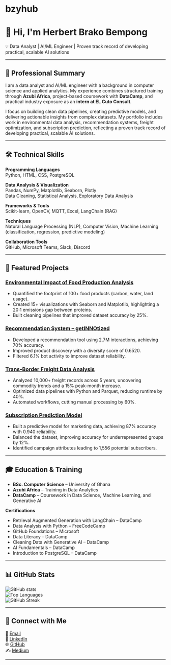 # bzyhub

# 👋 Hi, I'm Herbert Brako Bempong  

💡 Data Analyst | AI/ML Engineer | Proven track record of developing practical, scalable AI solutions  

---

## 🔹 Professional Summary  
I am a data analyst and AI/ML engineer with a background in computer science and applied analytics. My experience combines structured training through **Azubi Africa**, project-based coursework with **DataCamp**, and practical industry exposure as an **intern at EL Cuto Consult**.  

I focus on building clean data pipelines, creating predictive models, and delivering actionable insights from complex datasets. My portfolio includes work in environmental data analysis, recommendation systems, freight optimization, and subscription prediction, reflecting a proven track record of developing practical, scalable AI solutions.  

---

## 🛠️ Technical Skills  

**Programming Languages**  
Python, HTML, CSS, PostgreSQL  

**Data Analysis & Visualization**  
Pandas, NumPy, Matplotlib, Seaborn, Plotly  
Data Cleaning, Statistical Analysis, Exploratory Data Analysis  

**Frameworks & Tools**  
Scikit-learn, OpenCV, MQTT, Excel, LangChain (RAG)  

**Techniques**  
Natural Language Processing (NLP), Computer Vision, Machine Learning (classification, regression, predictive modeling)  

**Collaboration Tools**  
GitHub, Microsoft Teams, Slack, Discord  

---

## 🚀 Featured Projects  

### [Environmental Impact of Food Production Analysis](https://github.com/1realbzy/Environment-Impact-of-Food-Production-Analysis)  
- Quantified the footprint of 100+ food products (carbon, water, land usage).  
- Created 15+ visualizations with Seaborn and Matplotlib, highlighting a 20:1 emissions gap between proteins.  
- Built cleaning pipelines that improved dataset accuracy by 25%.  

### [Recommendation System – getINNOtized](https://github.com/1realbzy/Recommendation-System-getINNOtized)  
- Developed a recommendation tool using 2.7M interactions, achieving 70% accuracy.  
- Improved product discovery with a diversity score of 0.6520.  
- Filtered 6.1% bot activity to improve dataset reliability.  

### [Trans-Border Freight Data Analysis](https://github.com/1realbzy/TransBorderFreight_Analysis)  
- Analyzed 10,000+ freight records across 5 years, uncovering commodity trends and a 15% peak-month increase.  
- Optimized data pipelines with Python and Parquet, reducing runtime by 40%.  
- Automated workflows, cutting manual processing by 60%.  

### [Subscription Prediction Model](https://github.com/1realbzy/term-deposit-prediction-model)  
- Built a predictive model for marketing data, achieving 87% accuracy with 0.940 reliability.  
- Balanced the dataset, improving accuracy for underrepresented groups by 12%.  
- Identified campaign attributes leading to 1,556 potential subscribers.  

---

## 🎓 Education & Training  
- **BSc. Computer Science** – University of Ghana  
- **Azubi Africa** – Training in Data Analytics  
- **DataCamp** – Coursework in Data Science, Machine Learning, and Generative AI  

**Certifications**  
- Retrieval Augmented Generation with LangChain – DataCamp  
- Data Analysis with Python – FreeCodeCamp  
- GitHub Foundations – Microsoft  
- Data Literacy – DataCamp  
- Cleaning Data with Generative AI – DataCamp  
- AI Fundamentals – DataCamp  
- Introduction to PostgreSQL – DataCamp  

---

## 📊 GitHub Stats  

![GitHub stats](https://github-readme-stats.vercel.app/api?username=1realbzy&show_icons=true&theme=tokyonight)  
![Top Languages](https://github-readme-stats.vercel.app/api/top-langs/?username=1realbzy&layout=compact&theme=tokyonight)  
![GitHub Streak](https://github-readme-streak-stats.herokuapp.com/?user=1realbzy&theme=tokyonight)  

---

## 🤝 Connect with Me  
📧 [Email](mailto:bempongherbert@gmail.com)  
💼 [LinkedIn](https://www.linkedin.com/in/herbert-bempong/)  
🌐 [GitHub](https://github.com/1realbzy)  
✍️ [Medium](https://medium.com/@bempongherbert)  

---
